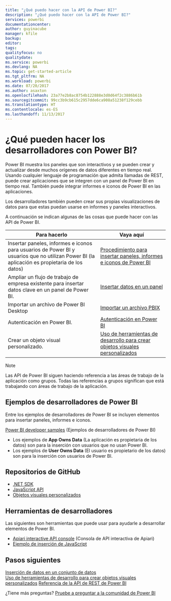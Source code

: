 ```yaml
---
title: "¿Qué puedo hacer con la API de Power BI?"
description: "¿Qué puedo hacer con la API de Power BI?"
services: powerbi
documentationcenter: 
author: guyinacube
manager: kfile
backup: 
editor: 
tags: 
qualityfocus: no
qualitydate: 
ms.service: powerbi
ms.devlang: NA
ms.topic: get-started-article
ms.tgt_pltfrm: NA
ms.workload: powerbi
ms.date: 07/20/2017
ms.author: asaxton
ms.openlocfilehash: 23a77e2b8ac8754b122888e3d0d64f2c3886b61b
ms.sourcegitcommit: 99cc3b9cb615c2957dde6ca908a51238f129cebb
ms.translationtype: HT
ms.contentlocale: es-ES
ms.lasthandoff: 11/13/2017
---
```

# <a name="what-can-developers-do-with-power-bi"></a>¿Qué pueden hacer los desarrolladores con Power BI?
Power BI muestra los paneles que son interactivos y se pueden crear y actualizar desde muchos orígenes de datos diferentes en tiempo real. Usando cualquier lenguaje de programación que admita llamadas de REST, puede crear aplicaciones que se integren con un panel de Power BI en tiempo real. También puede integrar informes e iconos de Power BI en las aplicaciones.

Los desarrolladores también pueden crear sus propias visualizaciones de datos para que estas puedan usarse en informes y paneles interactivos. 

A continuación se indican algunas de las cosas que puede hacer con las API de Power BI.

| **Para hacerlo** | **Vaya aquí** |
| --- | --- |
| Insertar paneles, informes e iconos para usuarios de Power BI y usuarios que no utilizan Power BI (la aplicación es propietaria de los datos) |[Procedimiento para insertar paneles, informes e iconos de Power BI](embedding-content.md) |
| Ampliar un flujo de trabajo de empresa existente para insertar datos clave en un panel de Power BI. |[Insertar datos en un panel](walkthrough-push-data.md) |
| Importar un archivo de Power BI Desktop |[Importar un archivo PBIX](https://msdn.microsoft.com/library/mt243837.aspx) |
| Autenticación en Power BI. |[Autenticación en Power BI](get-azuread-access-token.md) |
| Crear un objeto visual personalizado. |[Uso de herramientas de desarrollo para crear objetos visuales personalizados](../service-custom-visuals-getting-started-with-developer-tools.md) |

> [!NOTE]
> Las API de Power BI siguen haciendo referencia a las áreas de trabajo de la aplicación como grupos. Todas las referencias a grupos significan que está trabajando con áreas de trabajo de la aplicación.
> 
> 

## <a name="power-bi-developer-samples"></a>Ejemplos de desarrolladores de Power BI
Entre los ejemplos de desarrolladores de Power BI se incluyen elementos para insertar paneles, informes e iconos.

[Power BI developer samples](https://github.com/Microsoft/PowerBI-Developer-Samples) (Ejemplos de desarrolladores de Power BI)

* Los ejemplos de **App Owns Data** (La aplicación es propietaria de los datos) son para la inserción con usuarios que no usan Power BI.
* Los ejemplos de **User Owns Data** (El usuario es propietario de los datos) son para la inserción con usuarios de Power BI.

## <a name="github-repositories"></a>Repositorios de GitHub
* [.NET SDK](https://github.com/Microsoft/PowerBI-CSharp)
* [JavaScript API](https://github.com/Microsoft/PowerBI-JavaScript)
* [Objetos visuales personalizados](https://github.com/Microsoft/PowerBI-visuals)

## <a name="developer-tools"></a>Herramientas de desarrolladores
Las siguientes son herramientas que puede usar para ayudarle a desarrollar elementos de Power BI.

* [Apiari interactive API console](http://docs.powerbi.apiary.io/) (Consola de API interactiva de Apiari)
* [Ejemplo de inserción de JavaScript](https://microsoft.github.io/PowerBI-JavaScript/demo)

## <a name="next-steps"></a>Pasos siguientes
[Inserción de datos en un conjunto de datos](walkthrough-push-data.md)  
[Uso de herramientas de desarrollo para crear objetos visuales personalizados](../service-custom-visuals-getting-started-with-developer-tools.md) 
[Referencia de la API de REST de Power BI](https://msdn.microsoft.com/library/mt147898.aspx)  

¿Tiene más preguntas? [Pruebe a preguntar a la comunidad de Power BI](http://community.powerbi.com/)

